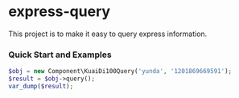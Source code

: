 # express-query

This project is to make it easy to query express information.

### Quick Start and Examples

```php
$obj = new Component\KuaiDi100Query('yunda', '1201869669591');
$result = $obj->query();
var_dump($result);
```


